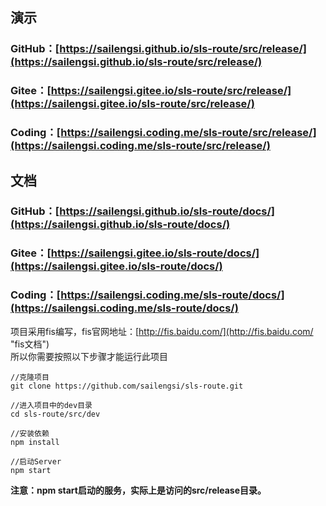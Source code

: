 ## 演示

### GitHub：[https://sailengsi.github.io/sls-route/src/release/](https://sailengsi.github.io/sls-route/src/release/)
### Gitee：[https://sailengsi.gitee.io/sls-route/src/release/](https://sailengsi.gitee.io/sls-route/src/release/)
### Coding：[https://sailengsi.coding.me/sls-route/src/release/](https://sailengsi.coding.me/sls-route/src/release/)

## 文档

### GitHub：[https://sailengsi.github.io/sls-route/docs/](https://sailengsi.github.io/sls-route/docs/)
### Gitee：[https://sailengsi.gitee.io/sls-route/docs/](https://sailengsi.gitee.io/sls-route/docs/)
### Coding：[https://sailengsi.coding.me/sls-route/docs/](https://sailengsi.coding.me/sls-route/docs/)

项目采用fis编写，fis官网地址：[http://fis.baidu.com/](http://fis.baidu.com/ "fis文档")   
所以你需要按照以下步骤才能运行此项目


	//克隆项目
	git clone https://github.com/sailengsi/sls-route.git
	
	//进入项目中的dev目录
	cd sls-route/src/dev
	
	//安装依赖
	npm install
	
	//启动Server
	npm start

**注意：npm start启动的服务，实际上是访问的src/release目录。**
